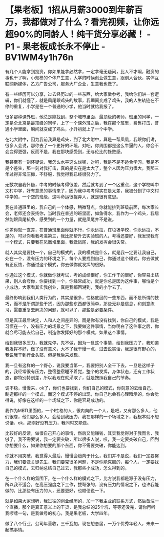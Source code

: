 # 【果老板】1招从月薪3000到年薪百万，我都做对了什么？看完视频，让你远超90%的同龄人！纯干货分享必藏！ - P1 - 果老板成长永不停止 - BV1WM4y1h76n

有几个人能拿到投资，你如果能拿必然拿，一定拿毫无疑问，比人不才啊，融资的事也干了啊，小规模的个体户生意，大学的时候创业做生意，跟别人合伙，实体互联网新媒体，乙方广告公司，服务大厂企业，生意我也做了。

有一些经历可以分享，过去经历过的一些东西，给大家做参考，我给你们讲一套逻辑，你们就懂了，就是凤尾跟鸡头的故事，我瞬间变成了鸡头，我的人生轨迹在不停的重复，小学是在一个普通的小学，他当时就给我报了。

很多那种课外班，他总是能找到，整个城市里面，最顶级的老师，班里的同学，一定是全北京是最顶级的同学，上了一个课外班之后，我在那个班里，费售打击，普通小学里面，瞬间就变成了鸡头，小升初就上了一个中学。

在北大附中，因为我前我算是鸡头，到了北大附中，算是一帮凤凰，我跟你们讲，很多人会说，那你去了一个更好的环境，对吧，你周围都是这么牛逼的人，你会不会变得更强，反而不是，我在那块感受到，无与伦比的挫败感。

我甚至有一刻怀疑说，我怎么水平这么烂呢，对吧，我是不是不适合学习，我是不是个差生，那一刻对我打击，真的是实在是太大了，整个人因为压力很大，我那三年过得非常压抑，不舒服，我觉得我已经很努力了。

无数次自我怀疑，中考的时候考得很差，然后就考到了一个区重点，这个学校叫中文村中学，好有意思的事情来了，因为我中考考得实在是太差，我被分到了中文村中学的，一个空的班级，这叫命运很捉弄人，就是很有意思。

我在普通班里的，我自己的一个体感，稍微弩点，你就能排到班级前面，每次家长会，老师还会表扬你，当时我在普通的班里面，如鱼得水，我作为一个鸡头，我居然能跟凤尾抗争，感受到的一个力量，就是凤尾并不是说。

你差你就一直差，在普通班里面你就不行，你永远拉，在垃圾学校，你永远拉，不是的，可以你看我考进第三，我比那帮升去实验班的人，考得还要好，我发现我有一个模式，只要我在凤凰堆里面，我做凤尾，我的发挥会很失常。

就人其实是要找一个，自己的模式的，我的模式是什么，就是我一定要让我自己，处在一个，没有压力的环境之下，每个人要找到自己，你通过这个模式，你去做就有正反馈，你通过这个模式，你去做你就发挥的很好。

你通过这个模式，你就做你就考试，考的成绩很好，你工作干的很好，你容易出结果，别人会夸你，你要找到一个，你经常成功，就是你总是因为这件事，哪怕是个小成功，大家看其实我创业，真是我都回溯到，我的小学去了。

最终影响到我们人类行为的，其实是很多，性格底层的一些东西，而不是所谓的技巧，而不是所谓那些干货，因为那些东西都很简单，那些无非是信息，和刻意练习，需要重复去解决的问题，就可以了，那些是必要条件。

但是真正最后决定，人和人之间差异的，而是你有没有找到，你自己的模式，我是习惯在一个，没有压力的场景之下，我要做这件事情，当你明白了这件事之后，你就会尽可能去给自己，制造你发挥好的那个模式，如果这个事情。

给到我很多压力，我就先停，先不做，因为一旦这个事情，给到我压力了，我知道我发挥不好，做了没有意义，大不了我干慢一点，过去说实话，我是很有野心的，我说我干到行业头部，但是我后来发现。

我一旦有这样的一个野心，说我要当第一，我要把别人全干下去，一旦是这样子的，我经常很有压力，整宿整宿睡不着觉，整个的发挥，身体状态，还有工作状态，都特别特别差，所以我现在就采取了，就是按照我自己的节奏。

调不稳，慢慢来，ok了，你们也要找到，你们自己的模式，你刻意的去给自己，制造那样的一个模式，而这个模式不停的出现，你自己也会有心理暗示的，你会觉得说，好像在这样的一个场域之下，你是容易成功的。

我作为MBTI里面的，一个I性格的人，很内向的一个人，是吧，又有那么多人，他们很卷，他们那么多人，会给到我压力，我在那样的一个场域之下，我根本就不想说话，ok，那刚好没有压力，我同时又能做。

比较好的反馈，做很自己开心的事情，然后又能赚钱，其实我觉得对于我而言，我够了，我不需要说，我一定要突破，所以很多人说，哎，我一定要突破自己，回到你想要什么，如果你想要的那个东西，你不需要突破，你能达到。

你就不用突破，我觉得人最后，慢慢会趋向于什么，我们并不是说，我们一定要努力，我们要做关键先生，我们要克很多问题，不是你能克服的，每个人，一定要找自己的模式，去归纳总结自己过去，我那些小成功，怎么得到的。

在一个什么样的氛围下，在一个什么样的模式之下，比方说我都是源于没有压力，所以我不适合，在高压强度之下工作，拔弩张的，没有压力的情况之下，也许我能做的，比那些有压力的人，还要更好，也顺便说一下。

就是如果大家想听，我过往的创业经历的，加一下我主业的联系方式，然后备注一个直播，那个是真正意义上的干货，是我总结的25个坑，等等还没完，请你再听我啰嗦一句，是我做号的初心，我是果老板，大学四年。

做了八个行业，公司年营收，三千瓦加，现在想恋届，一万个优秀年轻人，未来一起搞事情。